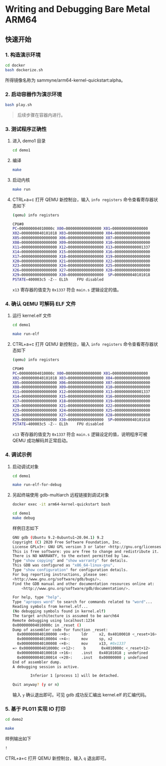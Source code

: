 # Writing and Debugging Bare Metal ARM64

## 快速开始

### 1. 构造演示环境
```bash
cd docker
bash dockerize.sh
```

所得镜像名称为 sammyne/arm64-kernel-quickstart:alpha。

### 2. 启动容器作为演示环境

```bash
bash play.sh
```

> 后续步骤在容器内进行。

### 3. 测试程序正确性

1. 进入 demo1 目录
    ```bash
    cd demo1
    ```
1. 编译
    ```bash
    make
    ```
1. 启动内核
    ```bash
    make run
    ```
1.  CTRL+a+c 打开 QEMU 新控制台，输入 `info registers` 命令查看寄存器状态如下
    ```bash
    (qemu) info registers

    CPU#0
    PC=000000004010000c X00=0000000000000000 X01=0000000000000000
    X02=0000000040101018 X03=0000000000000000 X04=0000000000000000
    X05=0000000000000000 X06=0000000000000000 X07=0000000000000000
    X08=0000000000000000 X09=0000000000000000 X10=0000000000000000
    X11=0000000000000000 X12=0000000000000000 X13=0000000000001337
    X14=0000000000000000 X15=0000000000000000 X16=0000000000000000
    X17=0000000000000000 X18=0000000000000000 X19=0000000000000000
    X20=0000000000000000 X21=0000000000000000 X22=0000000000000000
    X23=0000000000000000 X24=0000000000000000 X25=0000000000000000
    X26=0000000000000000 X27=0000000000000000 X28=0000000000000000
    X29=0000000000000000 X30=0000000000000000  SP=0000000040101018
    PSTATE=400003c5 -Z-- EL1h    FPU disabled
    ```

    `x13` 寄存器的值变为 `0x1337` 符合 `main.s` 逻辑设定的值。

### 4. 确认 QEMU 可解码 ELF 文件
1. 运行 kernel.elf 文件
    ```bash
    cd demo1

    make run-elf
    ```
1.  CTRL+a+c 打开 QEMU 新控制台，输入 `info registers` 命令查看寄存器状态如下
    ```bash
    (qemu) info registers

    CPU#0
    PC=000000004010000c X00=0000000000000000 X01=0000000000000000
    X02=0000000040101018 X03=0000000000000000 X04=0000000000000000
    X05=0000000000000000 X06=0000000000000000 X07=0000000000000000
    X08=0000000000000000 X09=0000000000000000 X10=0000000000000000
    X11=0000000000000000 X12=0000000000000000 X13=0000000000001337
    X14=0000000000000000 X15=0000000000000000 X16=0000000000000000
    X17=0000000000000000 X18=0000000000000000 X19=0000000000000000
    X20=0000000000000000 X21=0000000000000000 X22=0000000000000000
    X23=0000000000000000 X24=0000000000000000 X25=0000000000000000
    X26=0000000000000000 X27=0000000000000000 X28=0000000000000000
    X29=0000000000000000 X30=0000000000000000  SP=0000000040101018
    PSTATE=400003c5 -Z-- EL1h    FPU disabled
    ```

    `x13` 寄存器的值变为 `0x1337` 符合 `main.s` 逻辑设定的值，说明程序可被 QEMU 成功解码并正常启动。

### 4. 调试示例

1. 启动调试对象
    ```bash
    cd demo1

    make run-elf-for-debug
    ```
2. 另起终端使用 gdb-multiarch 远程链接到调试对象
    ```bash
    docker exec -it arm64-kernel-quickstart bash

    cd demo1
    make debug
    ```
    样例日志如下
    ```bash
    GNU gdb (Ubuntu 9.2-0ubuntu1~20.04.1) 9.2
    Copyright (C) 2020 Free Software Foundation, Inc.
    License GPLv3+: GNU GPL version 3 or later <http://gnu.org/licenses/gpl.html>
    This is free software: you are free to change and redistribute it.
    There is NO WARRANTY, to the extent permitted by law.
    Type "show copying" and "show warranty" for details.
    This GDB was configured as "x86_64-linux-gnu".
    Type "show configuration" for configuration details.
    For bug reporting instructions, please see:
    <http://www.gnu.org/software/gdb/bugs/>.
    Find the GDB manual and other documentation resources online at:
        <http://www.gnu.org/software/gdb/documentation/>.

    For help, type "help".
    Type "apropos word" to search for commands related to "word"...
    Reading symbols from kernel.elf...
    (No debugging symbols found in kernel.elf)
    The target architecture is assumed to be aarch64
    Remote debugging using localhost:1234
    0x000000004010000c in _reset ()
    Dump of assembler code for function _reset:
      0x0000000040100000 <+0>:     ldr     x2, 0x40100010 <_reset+16>
      0x0000000040100004 <+4>:     mov     sp, x2
      0x0000000040100008 <+8>:     mov     x13, #0x1337                    // #4919
    => 0x000000004010000c <+12>:    b       0x4010000c <_reset+12>
      0x0000000040100010 <+16>:    .inst   0x40101018 ; undefined
      0x0000000040100014 <+20>:    .inst   0x00000000 ; undefined
    End of assembler dump.
    A debugging session is active.

            Inferior 1 [process 1] will be detached.

    Quit anyway? (y or n)
    ```
    输入 `y` 确认退出即可。可见 gdb 成功反汇编出 kernel.elf 的汇编代码。

### 5. 基于 PL011 实现 IO 打印

```bash
cd demo2

make
```

样例输出如下

```bash
!
```

CTRL+a+c 打开 QEMU 新控制台，输入 `q` 退出即可。
